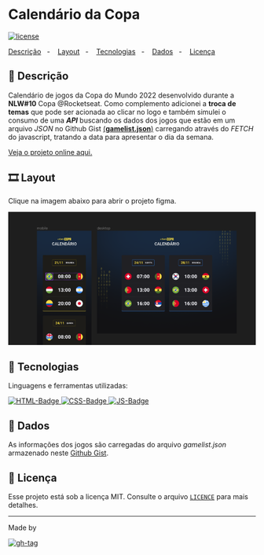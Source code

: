 # Calendário da Copa

[![license]](#-licença)

[Descrição](#-descrição)&nbsp;&nbsp;&nbsp;-&nbsp;&nbsp;&nbsp;
[Layout](#%EF%B8%8F-layout)&nbsp;&nbsp;&nbsp;-&nbsp;&nbsp;&nbsp;
[Tecnologias](#-tecnologias)&nbsp;&nbsp;&nbsp;-&nbsp;&nbsp;&nbsp;
[Dados](#-dados)&nbsp;&nbsp;&nbsp;-&nbsp;&nbsp;&nbsp;
[Licença](#-licença) &nbsp;&nbsp;&nbsp;

## 📌 Descrição

Calendário de jogos da Copa do Mundo 2022 desenvolvido durante a **NLW#10** Copa @Rocketseat. 
Como complemento adicionei a **troca de temas** que pode ser acionada ao clicar no logo e também simulei 
o consumo de uma **_API_** buscando os dados dos jogos que estão em um arquivo _JSON_ no Github Gist [(**gamelist.json**)](https://gist.github.com/dam450/605794d4a4ed5ec64bbc6c24c03dea74) carregando através do _FETCH_ do javascript, tratando a data para apresentar o dia da semana.

[Veja o projeto online aqui.](https://dam450.github.io/fwc22-calendar/)

## 🎞️ Layout

Clique na imagem abaixo para abrir o projeto figma.

[![figma-preview]](https://www.figma.com/file/3slC5fbKSm9yClArpPu6QE/Calend%C3%A1rio-de-Jogos-(Community)?node-id=0%3A1&viewer=1)

## 🧰 Tecnologias

Linguagens e ferramentas utilizadas:

[![HTML-Badge][html5] ![CSS-Badge][css3] ![JS-Badge][js]](#-tecnologias)


## 🎲 Dados

As informações dos jogos são carregadas do arquivo _gamelist.json_ armazenado neste
[Github Gist](https://gist.github.com/dam450/605794d4a4ed5ec64bbc6c24c03dea74).


## 📄 Licença

Esse projeto está sob a licença MIT. Consulte o arquivo [`LICENCE`](./Licence.md) para mais detalhes.

---

Made by

[![gh-tag]](https://github.com/dam450/)

<!-- Images -->

[figma-preview]: ./.github/layout.png 'Figma preview'
[langs]: https://img.shields.io/github/languages/count/dam450/space-shooter?style=plastic 'Linguagens utilizadas'
[html5]: https://img.shields.io/badge/html5-E34F26?logo=html5&logoColor=fff&style=for-the-badge 'HTML5 badge'
[css3]: https://img.shields.io/badge/css3-1572B6?logo=CSS3&logoColor=fff&style=for-the-badge 'CSS3 badge'
[js]: https://img.shields.io/badge/JavaScript-F7DF1E?logo=JavaScript&logoColor=000&style=for-the-badge 'javascript badge'
[v-techs]: https://img.shields.io/github/languages/count/dam450/rocket-sect?label=Techs&logo=GitHub&style=plastic 'Tecnologias'
[v-tag]: https://img.shields.io/github/v/tag/dam450/rocket-sect?color=555&label=tag&logo=GitHub&style=plastic 'GitHub Tag Version'
[license]: https://img.shields.io/github/license/dam450/rocket-sect?color=blue&label=Licen%C3%A7a&logo=Conventional%20Commits&logoColor=fff&style=plastic 'License badge'
[gh-tag]: https://img.shields.io/badge/DAM450-181717?logo=GitHub&logoColor=fff&link=https://github.com/dam450/ "Dam450's GitHub Tag"
